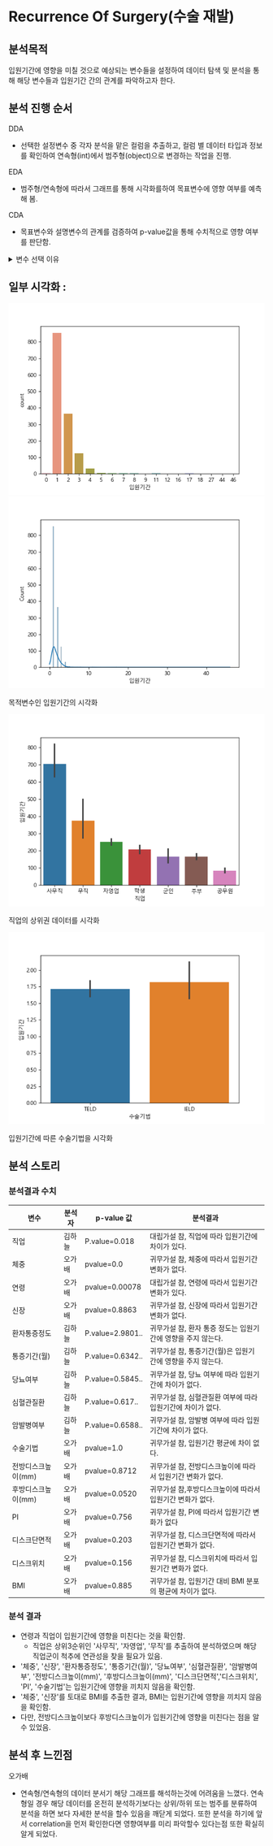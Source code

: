 # Recurrence Of Surgery(수술 재발)

## 분석목적
입원기간에 영향을 미칠 것으로 예상되는 변수들을 설정하여 데이터 탐색 및 분석을 통해 해당 변수들과 입원기간 간의 관계를 파악하고자 한다.

## 분석 진행 순서
DDA 
- 선택한 설정변수 중 각자 분석을 맡은 컬럼을 추출하고,
     컬럼 별 데이터 타입과 정보를 확인하여 연속형(int)에서 범주형(object)으로 변경하는 작업을 진행.

EDA 
- 범주형/연속형에 따라서 그래프를 통해 시각화를하여 목표변수에 영향 여부를 예측해 봄. 

CDA 
- 목표변수와 설명변수의 관계를 검증하여 p-value값을 통해 수치적으로 영향 여부를 판단함.

<details >
<summary>변수 선택 이유 </summary>

### DDA 분석
| 변수    | 변수의 설명   | 데이터 분류 | 변수 선택 이유 |
|------|------|-----|------|
| 입원기간   | 입원 기간   | 날짜형 | 입원기간에 영향을 미치는 것들을 분석해보고자 함|
| 직업     | 환자의 직업   | 명목형  |         |
| 체중   | 환자의 체중   | 연속형 | 체중', '신장' 을 통해 BMI를 추출하여 입원기간에 영향을 미치는지 확인하고자 함.|
| 연령     | 환자의 연령   | 연속형  | 흔히 저연령층이 회복력이 빨라 입원기간이 짧다고 생각되어지는데 해당 사실이 맞는지 통계적 수치로 확인하고자 함.|
| 환자통증정도  | 환자의 통증 정도 | 이산형 | 수치적인 의미를 가지나 소수점의 형태로 표현되지 못하는 데이터 |
| 통증기간(월)   | 통증 기간 (월) | 이산형 | 정수 데이터값을 가지는 데이터  |
| 당뇨여부   | 당뇨 여부 | 명목형     | 해당 존재 여부만을 나타내는 데이터  |
| 심혈관질환   | 심혈관질환 여부 | 명목형    | 해당 존재 여부만을 나타내는 데이터 |
| 암발병여부  | 암 발병 여부   | 명목형  |해당 존재 여부만을 나타내는 데이터  |
| 수술기법     | 수술 기법  |명목형 | 분류를 목적으로 하는 데이터 |
| 전방디스크높이(mm) | 전방 디스크 높이  | 연속형  |높이가 어떤 영향을 미쳐 입원기간에 영향을 끼치는지 확인하고자 함.|
| 후방디스크높이(mm)  | 후방 | 연속형  | 높이가 어떤 영향을 미쳐 입원기간에 영향을 끼치는지 확인하고자 함.|
| PI    | PI              |연속형 | 곡률이 클수록 입원기간에 영향을 미치는  정도를 파악하고자 함.|
| 디스크단면적    | 디스크 단면적      |연속형 | 해당 크기가 입원기간에 어떤 영향을 끼치는지 확인하고자 함.|
| 디스크위치   | 디스크 위치        |이산형 | 위치가 입원기간에 어떤 영향을 끼치는지 확인하고자 함.|

</details>

## 일부 시각화 : 
![입원기간(목적변수)의 시각화](../../images/countplot_입원기간.png)
![입원기간(목적변수)의 시각화](../../images/histplot_입원기간.png)

 목적변수인 입원기간의 시각화 

![직업 상위권 시각화](../../images/barplot_직업top3.png)

직업의 상위권 데이터를  시각화 

![입원기간에 따른 수술기법 시각화](../../images/barplot_수술기법.png)

입원기간에 따른 수술기법을 시각화 

## 분석 스토리 
### 분석결과 수치
| 변수             | 분석자         | p-value 값 | 분석결과        |
|------------------|--------------|------------|---------------|
| 직업              | 김하늘    | P.value=0.018 |대립가설 참, 직업에 따라 입원기간에 차이가 있다.|
| 체중              | 오가배   | pvalue=0.0  |귀무가설 참, 체중에 따라서 입원기간 변화가 없다.|
| 연령              |  오가배  |pvalue=0.00078 |대립가설 참, 연령에 따라서 입원기간 변화가 있다. |
| 신장             | 오가배   | pvalue=0.8863 | 귀무가설 참, 신장에 따라서 입원기간 변화가 없다.|
| 환자통증정도      |  김하늘      |P.value=2.9801..|귀무가설 참, 환자 통증 정도는 입원기간에 영향을 주지 않는다.|
| 통증기간(월)      |  김하늘       |P.value=0.6342.. |귀무가설 참, 통증기간(월)은 입원기간에 영향을 주지 않는다. |
| 당뇨여부          |   김하늘       |P.value=0.5845.. |귀무가설 참, 당뇨 여부에 따라 입원기간에 차이가 없다. |
| 심혈관질환        |  김하늘      |P.value=0.617..|귀무가설 참, 심혈관질환 여부에 따라 입원기간에 차이가 없다.|
| 암발병여부        | 김하늘       | P.value=0.6588..| 귀무가설 참, 암발병 여부에 따라 입원기간에 차이가 없다.|
| 수술기법          |  오가배  |pvalue=1.0  |귀무가설 참, 입원기간 평균에 차이 없다.|
| 전방디스크높이(mm) |   오가배     | pvalue=0.8712|귀무가설 참, 전방디스크높이에 따라서 입원기간 변화가 없다.|
| 후방디스크높이(mm) |   오가배    |pvalue=0.0520 |귀무가설 참,후방디스크높이에 따라서 입원기간 변화가 없다. |
| PI               |  오가배 |pvalue=0.756 | 귀무가설 참, PI에 따라서 입원기간 변화가 없다  |
| 디스크단면적      |  오가배   |  pvalue=0.203| 귀무가설 참, 디스크단면적에 따라서 입원기간 변화가 없다. |
| 디스크위치        |   오가배   | pvalue=0.156| 귀무가설 참, 디스크위치에 따라서 입원기간 변화가 없다. |
| BMI | 오가배 |  pvalue=0.885 | 귀무가설 참, 입원기간 대비 BMI 분포의 평균에 차이가 없다.|

### 분석 결과 
- 연령과 직업이 입원기간에 영향을 미친다는 것을 확인함.
     - 직업은 상위3순위인 '사무직', '자영업', '무직'를 추출하여 분석하였으며 해당 직업군이 척추에 연관성을 찾을 필요가 있음.
- '체중', '신장', '환자통증정도', '통증기간(월)', '당뇨여부', '심혈관질환', '암발병여부', '전방디스크높이(mm)', '후방디스크높이(mm)', '디스크단면적','디스크위치', 'PI', '수술기법'는 입원기간에 영향을 끼치지 않음을 확인함.
- '체중', '신장'를 토대로 BMI를 추출한 결과, BMI는 입원기간에 영향을 끼치지 않음을 확인함.
- 다만, 전방디스크높이보다 후방디스크높이가 입원기간에 영향을 미친다는 점을 알수 있었음.

## 분석 후  느낀점 
오가배 
- 연속형/연속형의 데이터 분서기 해당 그래프를 해석하는것에 어려움을 느꼈다. 연속형일 경우 해당 데이터를 온전히 분석하기보다는 상위/하위 또는 범주를 분류하여 분석을 하면 보다 자세한 분석을 할수 있음을 깨닫게 되었다. 또한 분석을 하기에 앞서 correlation을 먼저 확인한다면 영향여부를 미리 파악할수 있다는점 또한 확실히 알게 되었다. 
